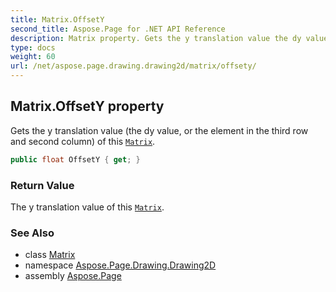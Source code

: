 ```yaml
---
title: Matrix.OffsetY
second_title: Aspose.Page for .NET API Reference
description: Matrix property. Gets the y translation value the dy value or the element in the third row and second column of this Matrix
type: docs
weight: 60
url: /net/aspose.page.drawing.drawing2d/matrix/offsety/
---
```

## Matrix.OffsetY property

Gets the y translation value (the dy value, or the element in the third row and second column) of this [`Matrix`](../).

```csharp
public float OffsetY { get; }
```

### Return Value

The y translation value of this [`Matrix`](../).

### See Also

* class [Matrix](../)
* namespace [Aspose.Page.Drawing.Drawing2D](../../matrix/)
* assembly [Aspose.Page](../../../)


